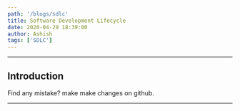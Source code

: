 ```yaml
---
path: '/blogs/sdlc'
title: Software Development Lifecycle
date: 2020-04-29 18:39:00
author: Ashish
tags: ['SDLC']
---
```

***
## Introduction




Find any mistake? make make changes on github.
***

